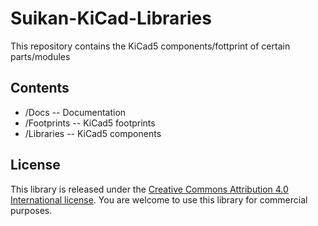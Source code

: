 # Suikan-KiCad-Libraries
This repository contains the KiCad5 components/fottprint of certain parts/modules

## Contents
- /Docs -- Documentation
- /Footprints -- KiCad5 footprints
- /Libraries -- KiCad5 components

## License
This library is released under the [Creative Commons Attribution 4.0 International license](https://creativecommons.org/licenses/by/4.0/). You are welcome to use this library for commercial purposes. 